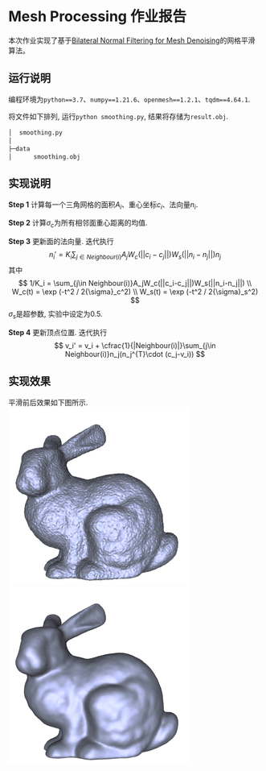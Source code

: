 # Mesh Processing 作业报告

本次作业实现了基于[Bilateral Normal Filtering for Mesh Denoising](https://ieeexplore.ieee.org/document/5674028)的网格平滑算法。

## 运行说明

编程环境为`python==3.7`、`numpy==1.21.6`、`openmesh==1.2.1`、`tqdm==4.64.1`.

将文件如下排列, 运行`python smoothing.py`, 结果将存储为`result.obj`.
```
│  smoothing.py
│
├─data
│      smoothing.obj
```

## 实现说明

**Step 1** 计算每一个三角网格的面积$A_i$、重心坐标$c_i$、法向量$n_i$.

**Step 2** 计算$\sigma_c$为所有相邻面重心距离的均值.

**Step 3** 更新面的法向量. 迭代执行
$$
n_i' = K_i\sum_{j\in Neighbour(i)}A_jW_c(||c_i-c_j||)W_s(||n_i-n_j||)n_j
$$
其中
$$
1/K_i = \sum_{j\in Neighbour(i)}A_jW_c(||c_i-c_j||)W_s(||n_i-n_j||) \\
W_c(t) = \exp (-t^2 / 2{\sigma}_c^2) \\
W_s(t) = \exp (-t^2 / 2{\sigma}_s^2)
$$
${\sigma}_s$是超参数, 实验中设定为0.5.

**Step 4** 更新顶点位置. 迭代执行
$$
v_i' = v_i + \cfrac{1}{|Neighbour(i)|}\sum_{j\in Neighbour(i)}n_j(n_j^{T}\cdot (c_j-v_i))
$$

## 实现效果

平滑前后效果如下图所示.
![Alt text](imgs/data.png)
![Alt text](imgs/result.png)

